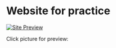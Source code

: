 <h1>Website for practice</h1>


<p>
	<a href="https://grivenn.github.io/Owl/app/" target="_blank"><img src="https://raw.githubusercontent.com/grivenn/Owl/master/app/img/preview.jpg" alt="Site Preview"></a>
	<p>Click picture for preview:</p>
</p>
